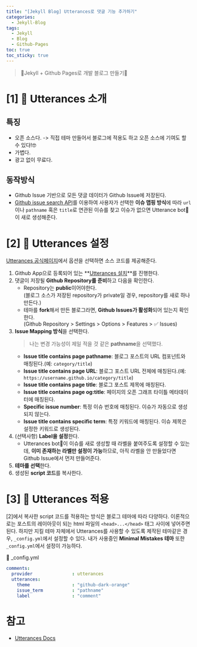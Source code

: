 ```yaml
---
title: "[Jekyll Blog] Utterances로 댓글 기능 추가하기"
categories:
  - Jekyll-Blog
tags:
  - Jekyll
  - Blog
  - Github-Pages
toc: true
toc_sticky: true
---
```


> 💎Jekyll + Github Pages로 개발 블로그 만들기💎

# [1] 🔮 Utterances 소개
## 특징
- 오픈 소스다. -> 직접 테마 만들어서 블로그에 적용도 하고 오픈 소스에 기여도 할 수 있다!🤓
- 가볍다.
- 광고 없이 무료다.

## 동작방식
- Github Issue 기반으로 모든 댓글 데이터가 Github Issue에 저장된다.
- [Github issue search API](https://docs.github.com/en/rest/reference/search#search-issues)를 이용하여 사용자가 선택한 **이슈 맵핑 방식**에 따라 `url`이나 `pathname` 혹은 `title`로 연관된 이슈를 찾고 이슈가 없으면 Utterance bot🤖이 새로 생성해준다.

# [2] 🔮 Utterances 설정
[Utterances 공식페이지](https://utteranc.es/)에서 옵션을 선택하면 소스 코드를 제공해준다.

1. Github App으로 등록되어 있는 **[Utterances 설치](https://github.com/apps/utterances)**를 진행한다.
2. 댓글이 저장될 **Github Repository를 준비**하고 다음을 확인한다.
    - Repository는 **public**이어야한다.  
    (블로그 소스가 저장된 repository가 private일 경우, repository를 새로 하나 만든다.)
    - 테마를 **fork**해서 만든 블로그라면, **Github Issues가 활성화**되어 있는지 확인한다.  
    (Github Repository > Settings > Options > Features > ✅ Issues)
3. **Issue Mapping 방식**을 선택한다.
    > 나는 변경 가능성이 제일 적을 것 같은 **pathname**을 선택했다.
    - **Issue title contains page pathname**: 블로그 포스트의 URL 컴포넌트와 매칭된다.(예: `category/title`)
    - **Issue title contains page URL**: 블로그 포스트 URL 전체에 매칭된다.(예: `https://username.github.io/category/title`)
    - **Issue title contains page title**: 블로그 포스트 제목에 매칭된다.
    - **Issue title contains page og:title**: 페이지의 오픈 그래프 타이틀 메타데이터에 매칭된다.
    - **Specific issue number**: 특정 이슈 번호에 매칭된다. 이슈가 자동으로 생성되지 않는다.
    - **Issue title contains specific term**: 특정 키워드에 매칭된다. 이슈 제목은 설정한 키워드로 생성된다.
4. (선택사항) **Label을 설정**한다.
    - Utterances bot🤖이 이슈를 새로 생성할 때 라벨을 붙여주도록 설정할 수 있는데, **이미 존재하는 라벨만 설정이 가능**하므로, 아직 라벨을 안 만들었다면 Github Issue에서 먼저 만들어준다.
5. **테마를 선택**한다.
6. 생성된 **script 코드**를 복사한다.


# [3] 🔮 Utterances 적용
[2]에서 복사한 script 코드를 적용하는 방식은 블로그 테마에 따라 다양하다. 이론적으로는 포스트의 레이아웃이 되는 html 파일의 `<head>...</head>` 태그 사이에 넣어주면 된다. 하지만 지킬 테마 자체에서 Utterances를 사용할 수 있도록 제작된 테마같은 경우, `_config.yml`에서 설정할 수 있다. 내가 사용중인 **Minimal Mistakes 테마** 또한 `_config.yml`에서 설정이 가능하다.

🔽 _config.yml
```yml
comments:
  provider               : utterances
  utterances:
    theme                : "github-dark-orange"
    issue_term           : "pathname"
    label                : "comment"
```

# 참고
- [Utterances Docs](https://utteranc.es/)

